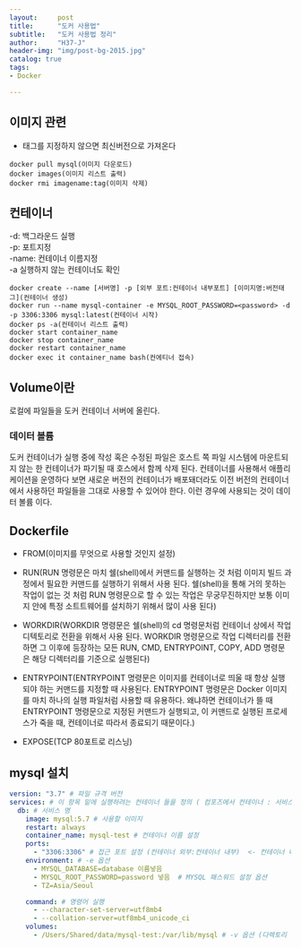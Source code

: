 ```yaml
---
layout:     post
title:      "도커 사용법"
subtitle:   "도커 사용법 정리"
author:     "H37-J"
header-img: "img/post-bg-2015.jpg"
catalog: true
tags:
- Docker

---
```


## 이미지 관련

* 태그를 지정하지 않으면 최신버전으로 가져온다

```terminal
docker pull mysql(이미지 다운로드)
docker images(이미지 리스트 출력)
docker rmi imagename:tag(이미지 삭제)
```

## 컨테이너

-d: 백그라운드 실행  
-p: 포트지정  
-name: 컨테이너 이름지정  
-a 실행하지 않는 컨테이너도 확인  

```terminal
docker create --name [서버명] -p [외부 포트:컨테이너 내부포트] [이미지명:버전태그](컨테이너 생성)
docker run --name mysql-container -e MYSQL_ROOT_PASSWORD=<password> -d -p 3306:3306 mysql:latest(컨테이너 시작)
docker ps -a(컨테이너 리스트 출력)
docker start container_name
docker stop container_name
docker restart container_name
docker exec it container_name bash(컨에티너 접속)
```

## Volume이란

로컬에 파일들을 도커 컨테이너 서버에 올린다.

### 데이터 볼륨

도커 컨테이너가 실행 중에 작성 혹은 수정된 파일은 호스트 쪽 파일 시스템에 마운트되지 않는 한 컨테이너가 파기될 때 호스에서 함께 삭제 된다. 컨테이너를 사용해서 애플리케이션을 운영하다 보면 새로운 버전의 컨테이너가 배포돼더라도 이전 버전의 컨테이너에서 사용하던 파일들을 그대로 사용할 수 있어야 한다. 이런 경우에 사용되는 것이 데이터 볼륨 이다.

## Dockerfile

* FROM(이미지를 무엇으로 사용할 것인지 설정)
  
* RUN(RUN 명령문은 마치 쉘(shell)에서 커맨드를 실행하는 것 처럼 이미지 빌드 과정에서 필요한 커맨드를 실행하기 위해서 사용 된다. 쉘(shell)을 통해 거의 못하는 작업이 없는 것 처럼 RUN 명령문으로 할 수 있는 작업은 무궁무진하지만 보통 이미지 안에 특정 소트트웨어를 설치하기 위해서 많이 사용 된다)
  
* WORKDIR(WORKDIR 명령문은 쉘(shell)의 cd 명령문처럼 컨테이너 상에서 작업 디텍토리로 전환을 위해서 사용 된다. WORKDIR 명령문으로 작업 디렉터리를 전환하면 그 이후에 등장하는 모든 RUN, CMD, ENTRYPOINT, COPY, ADD 명령문은 해당 디렉터리를 기준으로 실행된다)
  
* ENTRYPOINT(ENTRYPOINT 명령문은 이미지를 컨테이너로 띄울 때 항상 실행되야 하는 커맨드를 지정할 때 사용된다. ENTRYPOINT 명령문은 Docker 이미지를 마치 하나의 실행 파일처럼 사용할 때 유용하다. 왜냐하면 컨테이너가 뜰 때 ENTRYPOINT 명령문으로 지정된 커맨드가 실행되고, 이 커맨드로 실행된 프로세스가 죽을 때, 컨테이너로 따라서 종료되기 때문이다.)
  
* EXPOSE(TCP 80포트로 리스닝)

## mysql 설치

```yaml
version: "3.7" # 파일 규격 버전
services: # 이 항목 밑에 실행하려는 컨테이너 들을 정의 ( 컴포즈에서 컨테이너 : 서비스 )
  db: # 서비스 명
    image: mysql:5.7 # 사용할 이미지
    restart: always
    container_name: mysql-test # 컨테이너 이름 설정
    ports:
      - "3306:3306" # 접근 포트 설정 (컨테이너 외부:컨테이너 내부)  <- 컨테이너 내부는 무조건 3306
    environment: # -e 옵션
      - MYSQL_DATABASE=database 이름넣음
      - MYSQL_ROOT_PASSWORD=password 넣음  # MYSQL 패스워드 설정 옵션
      - TZ=Asia/Seoul

    command: # 명령어 실행
      - --character-set-server=utf8mb4
      - --collation-server=utf8mb4_unicode_ci
    volumes:
      - /Users/Shared/data/mysql-test:/var/lib/mysql # -v 옵션 (다렉토리 마운트 설정)
```
